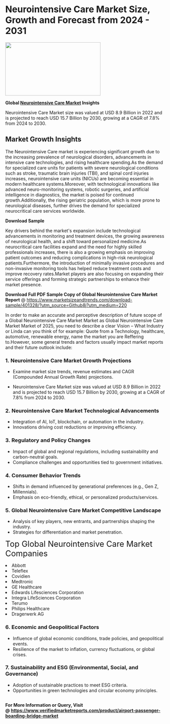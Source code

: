 <H1>Neurointensive Care Market Size, Growth and Forecast from 2024 - 2031</H1><img class="aligncenter size-medium wp-image-584254" src="https://thirdeyenews.in/wp-content/uploads/2024/09/Global-Market-Research-300x168.jpeg" alt="" width="300" height="168" /><p><strong>Global&nbsp;<a href="https://www.marketsizeandtrends.com/download-sample/401328/?utm_source=Github8j?utm_medium=220">Neurointensive Care Market</a> Insights</strong></p><p>Neurointensive Care Market size was valued at USD 8.9 Billion in 2022 and is projected to reach USD 15.7 Billion by 2030, growing at a CAGR of 7.8% from 2024 to 2030.</p><p><h2>Market Growth Insights</h2> <p>The Neurointensive Care market is experiencing significant growth due to the increasing prevalence of neurological disorders, advancements in intensive care technologies, and rising healthcare spending.As the demand for specialized care units for patients with severe neurological conditions such as stroke, traumatic brain injuries (TBI), and spinal cord injuries increases, neurointensive care units (NICUs) are becoming essential in modern healthcare systems.Moreover, with technological innovations like advanced neuro-monitoring systems, robotic surgeries, and artificial intelligence in diagnostics, the market is poised for continued growth.Additionally, the rising geriatric population, which is more prone to neurological diseases, further drives the demand for specialized neurocritical care services worldwide.</p> <p><strong>Download Sample</strong></p> <p>Key drivers behind the market's expansion include technological advancements in monitoring and treatment devices, the growing awareness of neurological health, and a shift toward personalized medicine.As neurocritical care facilities expand and the need for highly skilled professionals increases, there is also a growing emphasis on improving patient outcomes and reducing complications in high-risk neurological patients.Furthermore, the introduction of minimally invasive procedures and non-invasive monitoring tools has helped reduce treatment costs and improve recovery rates.Market players are also focusing on expanding their service offerings and forming strategic partnerships to enhance their market presence.</p> <p><span class=""><strong>Download Full PDF Sample Copy of Global Neurointensive Care Market Report</strong> @ <a href="https://www.marketsizeandtrends.com/download-sample/401328/?utm_source=Github8j?utm_medium=220" target="_blank">https://www.marketsizeandtrends.com/download-sample/401328/?utm_source=Github8j?utm_medium=220</a></span></p><p>In order to make an accurate and perceptive description of future scope of a Global&nbsp;Neurointensive Care Market Market as Global&nbsp;Neurointensive Care Market Market of 2025, you need to describe a clear Vision &ndash; What Industry or Linda can you think of for example: Quote from a Technology, healthcare, automotive, renewable energy, name the market you are Reffering to.However, some general trends and factors usually impact market reports and their future outlook include:</p><h3>1.&nbsp;<strong>Neurointensive Care Market Growth Projections</strong></h3><ul><li>Examine market size trends, revenue estimates and CAGR (Compounded Annual Growth Rate) projections.</li><li><p>Neurointensive Care Market size was valued at USD 8.9 Billion in 2022 and is projected to reach USD 15.7 Billion by 2030, growing at a CAGR of 7.8% from 2024 to 2030.</p></li></ul><h3>2.&nbsp;<strong>Neurointensive Care Market Technological Advancements</strong></h3><ul><li>Integration of AI, IoT, blockchain, or automation in the industry.</li><li>Innovations driving cost reductions or improving efficiency.</li></ul><h3>3.&nbsp;<strong>Regulatory and Policy Changes</strong></h3><ul><li>Impact of global and regional regulations, including sustainability and carbon-neutral goals.</li><li>Compliance challenges and opportunities tied to government initiatives.</li></ul><h3>4.&nbsp;<strong>Consumer Behavior Trends</strong></h3><ul><li>Shifts in demand influenced by generational preferences (e.g., Gen Z, Millennials).</li><li>Emphasis on eco-friendly, ethical, or personalized products/services.</li></ul><h3>5.&nbsp;<strong>Global Neurointensive Care Market Competitive Landscape</strong></h3><ul><li>Analysis of key players, new entrants, and partnerships shaping the industry.</li><li>Strategies for differentiation and market penetration.</li></ul><p data-pm-slice="1 1 []"><span style="color: inherit; font-family: inherit; font-size: 25px;">Top Global Neurointensive Care Market Companies</span></p><div class="" data-test-id=""><p><li>Abbott</li><li> Teleflex</li><li> Covidien</li><li> Medtronic</li><li> GE Healthcare</li><li> Edwards Lifesciences Corporation</li><li> Integra LifeSciences Corporation</li><li> Terumo</li><li> Philips Healthcare</li><li> Dragerwerk AG</li></p></div><h3>6.&nbsp;<strong>Economic and Geopolitical Factors</strong></h3><ul><li>Influence of global economic conditions, trade policies, and geopolitical events.</li><li>Resilience of the market to inflation, currency fluctuations, or global crises.</li></ul><h3>7.&nbsp;<strong>Sustainability and ESG (Environmental, Social, and Governance)</strong></h3><ul><li>Adoption of sustainable practices to meet ESG criteria.</li><li>Opportunities in green technologies and circular economy principles.</li></ul><h2><strong style="font-size: 14px;">For More Information or Query, Visit @&nbsp;</strong><a style="background-color: #ffffff; font-size: 14px;" href="https://www.marketsizeandtrends.com/report/neurointensive-care-market/" target="_blank">https://www.verifiedmarketreports.com/product/airport-passenger-boarding-bridge-market</a></h2>